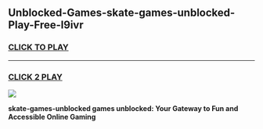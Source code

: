 
## Unblocked-Games-skate-games-unblocked-Play-Free-l9ivr
<h3>
<a href="https://premium76.site?title=skate-games-unblocked&ref=22A">CLICK TO PLAY</a></h3>
<hr>

<h3>
<a href="https://premium76.site?title=skate-games-unblocked&ref=22A">CLICK 2 PLAY</a>
  
</h3>

<a href="https://premium76.site?title=skate-games-unblocked&ref=22A"><img src="https://clearcache.store/games.png"></a>


**skate-games-unblocked games unblocked: Your Gateway to Fun and Accessible Online Gaming**
